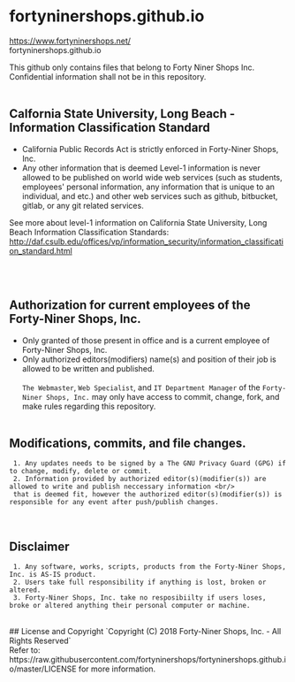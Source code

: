 # fortyninershops.github.io
https://www.fortyninershops.net/ <br />
fortyninershops.github.io   

This github only contains files that belong to Forty Niner Shops Inc. <br/>
Confidential information shall not be in this repository. <br/> <br/>

## Calfornia State University, Long Beach - Information Classification Standard
- California Public Records Act is strictly enforced in Forty-Niner Shops, Inc.
- Any other information that is deemed Level-1 information is never allowed to be published on world wide web services (such as students, employees' personal information, any information that is unique to an individual, and etc.) and other web services such as github, bitbucket, gitlab, or any git related services.
  
See more about level-1 information on California State University, Long Beach Information Classification Standards:
http://daf.csulb.edu/offices/vp/information_security/information_classification_standard.html
         
<br/> <br/>
## Authorization for current employees of the Forty-Niner Shops, Inc.
- Only granted of those present in office and is a current employee of Forty-Niner Shops, Inc. <br/>
- Only authorized editors(modifiers) name(s) and position of their job is allowed to be written and published.<br/><br/>
`The Webmaster`, `Web Specialist`, and `IT Department Manager` of the `Forty-Niner Shops, Inc.` may only have access 
     to commit, change, fork, and make rules regarding this repository. <br/> <br/>

## Modifications, commits, and file changes.
     1. Any updates needs to be signed by a The GNU Privacy Guard (GPG) if to change, modify, delete or commit.
     2. Information provided by authorized editor(s)(modifier(s)) are allowed to write and publish neccessary information <br/>
     that is deemed fit, however the authorized editor(s)(modifier(s)) is responsible for any event after push/publish changes.
<br>

## Disclaimer
     1. Any software, works, scripts, products from the Forty-Niner Shops, Inc. is AS-IS product.
     2. Users take full responsibility if anything is lost, broken or altered.
     3. Forty-Niner Shops, Inc. take no resposibiilty if users loses, broke or altered anything their personal computer or machine.
<br/>
## License and Copyright
                            `Copyright (C) 2018 Forty-Niner Shops, Inc. - All Rights Reserved` 
                             <br/>
Refer to: https://raw.githubusercontent.com/fortyninershops/fortyninershops.github.io/master/LICENSE for more information.
